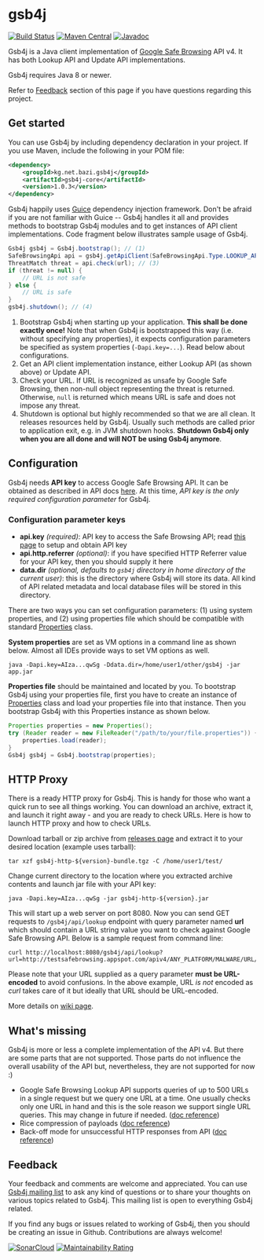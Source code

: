 # gsb4j
[![Build Status](https://travis-ci.org/bazi/gsb4j.svg?branch=master)](https://travis-ci.org/bazi/gsb4j)
[![Maven Central](https://maven-badges.herokuapp.com/maven-central/kg.net.bazi.gsb4j/gsb4j-core/badge.svg)](https://maven-badges.herokuapp.com/maven-central/kg.net.bazi.gsb4j/gsb4j-core)
[![Javadoc](https://javadoc.io/badge/kg.net.bazi.gsb4j/gsb4j-core.svg?color=brightgreen)](http://javadoc.io/doc/kg.net.bazi.gsb4j/gsb4j-core)

Gsb4j is a Java client implementation of [Google Safe Browsing](https://developers.google.com/safe-browsing/) API v4.
It has both Lookup API and Update API implementations.

Gsb4j requires Java 8 or newer.

Refer to [Feedback](#feedback) section of this page if you have questions regarding this project.


## Get started

You can use Gsb4j by including dependency declaration in your project. If you use Maven, include the following in your POM file:
```xml
<dependency>
    <groupId>kg.net.bazi.gsb4j</groupId>
    <artifactId>gsb4j-core</artifactId>
    <version>1.0.3</version>
</dependency>
```

Gsb4j happily uses [Guice](https://github.com/google/guice) dependency injection framework.
Don't be afraid if you are not familiar with Guice -- Gsb4j handles it all and provides methods to bootstrap Gsb4j modules
and to get instances of API client implementations. Code fragment below illustrates sample usage of Gsb4j.

```java
Gsb4j gsb4j = Gsb4j.bootstrap(); // (1)
SafeBrowsingApi api = gsb4j.getApiClient(SafeBrowsingApi.Type.LOOKUP_API); // (2)
ThreatMatch threat = api.check(url); // (3)
if (threat != null) {
    // URL is not safe
} else {
    // URL is safe
}
gsb4j.shutdown(); // (4)
```

1. Bootstrap Gsb4j when starting up your application. **This shall be done exactly once!**
   Note that when Gsb4j is bootstrapped this way (i.e. without specifying any properties), it expects
   configuration parameters be specified as system properties (`-Dapi.key=...`). Read below about configurations.
1. Get an API client implementation instance, either Lookup API (as shown above) or Update API.
1. Check your URL. If URL is recognized as unsafe by Google Safe Browsing, then non-null object representing the threat
   is returned. Otherwise, `null` is returned which means URL is safe and does not impose any threat.
1. Shutdown is optional but highly recommended so that we are all clean. It releases resources held by Gsb4j.
   Usually such methods are called prior to application exit, e.g. in JVM shutdown hooks.
   **Shutdown Gsb4j only when you are all done and will NOT be using Gsb4j anymore**.

## Configuration
Gsb4j needs **API key** to access Google Safe Browsing API. It can be obtained as described in API docs [here](https://developers.google.com/safe-browsing/v4/get-started).
At this time, *API key is the only required configuration parameter* for Gsb4j.

### Configuration parameter keys

- **api.key** *(required)*: API key to access the Safe Browsing API; read [this page](https://developers.google.com/safe-browsing/v4/get-started) to setup and obtain API key
- **api.http.referrer** *(optional)*: if you have specified HTTP Referrer value for your API key, then you should supply it here
- **data.dir** *(optional, defaults to `gsb4j` directory in home directory of the current user)*: this is the directory where Gsb4j will store its data. All kind of API related metadata and local database files will be stored in this directory.

There are two ways you can set configuration parameters: (1) using system properties, and (2) using properties file which should be compatible with standard [Properties](https://docs.oracle.com/javase/8/docs/api/java/util/Properties.html) class.

**System properties** are set as VM options in a command line as shown below. Almost all IDEs provide ways to set VM options as well.

    java -Dapi.key=AIza...qwSg -Ddata.dir=/home/user1/other/gsb4j -jar app.jar

**Properties file** should be maintained and located by you. To bootstrap Gsb4j using your properties file, first you have to
create an instance of [Properties](https://docs.oracle.com/javase/8/docs/api/java/util/Properties.html) class and load
your properties file into that instance. Then you bootstrap Gsb4j with this Properties instance as shown below.

```java
Properties properties = new Properties();
try (Reader reader = new FileReader("/path/to/your/file.properties")) {
    properties.load(reader);
}
Gsb4j gsb4j = Gsb4j.bootstrap(properties);
```

## HTTP Proxy
There is a ready HTTP proxy for Gsb4j. This is handy for those who want a quick run to see all things working.
You can download an archive, extract it, and launch it right away - and you are ready to check URLs.
Here is how to launch HTTP proxy and how to check URLs.

Download tarball or zip archive from [releases page](https://github.com/bazi/gsb4j/releases/latest)
and extract it to your desired location (example uses tarball):

    tar xzf gsb4j-http-${version}-bundle.tgz -C /home/user1/test/

Change current directory to the location where you extracted archive contents and launch jar file with your API key:

    java -Dapi.key=AIza...qwSg -jar gsb4j-http-${version}.jar 

This will start up a web server on port 8080. Now you can send GET requests to `/gsb4j/api/lookup`
endpoint with query parameter named **url** which should contain a URL string value you want to check against Google Safe Browsing API.
Below is a sample request from command line:

    curl http://localhost:8080/gsb4j/api/lookup?url=http://testsafebrowsing.appspot.com/apiv4/ANY_PLATFORM/MALWARE/URL/

Please note that your URL supplied as a query parameter **must be URL-encoded** to avoid confusions. In the above example,
URL *is not* encoded as *curl* takes care of it but ideally that URL should be URL-encoded.

More details on [wiki page](https://github.com/bazi/gsb4j/wiki/HTTP-Proxy).


## What's missing
Gsb4j is more or less a complete implementation of the API v4. But there are some parts that are not supported.
Those parts do not influence the overall usability of the API but, nevertheless, they are not supported for now :)

- Google Safe Browsing Lookup API supports queries of up to 500 URLs in a single request but we query one URL at a time.
  One usually checks only one URL in hand and this is the sole reason we support single URL queries.
  This may change in future if needed. ([doc reference](https://developers.google.com/safe-browsing/v4/lookup-api))
- Rice compression of payloads ([doc reference](https://developers.google.com/safe-browsing/v4/compression))
- Back-off mode for unsuccessful HTTP responses from API ([doc reference](https://developers.google.com/safe-browsing/v4/request-frequency))


## Feedback
Your feedback and comments are welcome and appreciated. You can use [Gsb4j mailing list](https://groups.google.com/d/forum/gsb4j)
to ask any kind of questions or to share your thoughts on various topics related to Gsb4j.
This mailing list is open to everything Gsb4j related.

If you find any bugs or issues related to working of Gsb4j, then you should be creating 
an issue in Github. Contributions are always welcome!


[![SonarCloud](https://sonarcloud.io/images/project_badges/sonarcloud-white.svg)](https://sonarcloud.io/dashboard?id=kg.net.bazi.gsb4j%3Agsb4j-parent)
[![Maintainability Rating](https://sonarcloud.io/api/project_badges/measure?project=kg.net.bazi.gsb4j%3Agsb4j-parent&metric=sqale_rating)](https://sonarcloud.io/dashboard?id=kg.net.bazi.gsb4j%3Agsb4j-parent)

